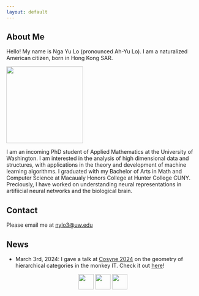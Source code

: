 ```yaml
---
layout: default
---
```


## About Me 
Hello! My name is Nga Yu Lo (pronounced Ah-Yu Lo). I am a naturalized American citizen, born in Hong Kong SAR. 

<img class="profile-picture" src="/images/headshot22sq.jpg" width="200px"/>

I am an incoming PhD student of Applied Mathematics at the University of Washington. I am interested in the analysis of high dimensional data and structures, with applications in the theory and development of machine learning algorithms. I graduated with my Bachelor of Arts in Math and Computer Science at Macaualy Honors College at Hunter College CUNY. Preciously, I have worked on understanding neural representations in artifiicial neural networks and the biological brain. 

## Contact 
Please email me at nylo3@uw.edu 

## News 
- March 3rd, 2024: I gave a talk at [Cosyne 2024](https://www.cosyne.org/) on the geometry of hierarchical categories in the monkey IT. Check it out [here](https://youtu.be/ccG6ctQpUZY?t=4201)! 

<p align="center">
<a href="https://github.com/ngayulo" target="_blank"><img src="/images/github.png" width="40px"></a>
<a href="https://twitter.com/nyu_lo" target="_blank"><img src="/images/twitter.png" width="40px"></a>
<a href="https://www.linkedin.com/in/nga-yu-lo-9716021b8" target="_blank"><img src="/images/linkedin.png" width="40px"></a>
</p>
